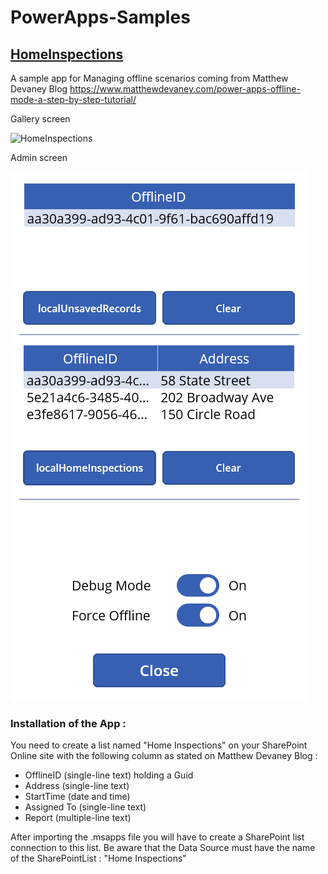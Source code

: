# PowerApps-Samples
## [HomeInspections](https://github.com/MichelLaplane/PowerApps-Samples/tree/main/HomeInspections)

A sample app for Managing offline scenarios coming from Matthew Devaney Blog https://www.matthewdevaney.com/power-apps-offline-mode-a-step-by-step-tutorial/

Gallery screen

![HomeInspections](https://github.com/MichelLaplane/PowerApps-Samples/raw/main/HomeInspections/Images/)


Admin screen

![HomeInspections](https://github.com/MichelLaplane/PowerApps-Samples/raw/main/HomeInspections/Images/Admin%20screen.png)

### Installation of the App :

You need to create a list named "Home Inspections" on your SharePoint Online site with the following column as stated on Matthew Devaney Blog :

  - OfflineID (single-line text) holding a Guid
  - Address (single-line text)
  - StartTime (date and time)
  - Assigned To (single-line text)
  - Report (multiple-line text)

After importing the .msapps file you will have to create a SharePoint list connection to this list. Be aware that the Data Source must have the name of the SharePointList :  "Home Inspections"






